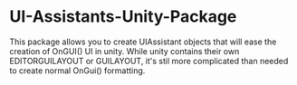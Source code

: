 # UI-Assistants-Unity-Package

This package allows you to create UIAssistant objects that will ease the creation of OnGUI() UI in unity. 
While unity contains their own EDITORGUILAYOUT or GUILAYOUT, it's stil more complicated than needed to create normal OnGui() formatting.